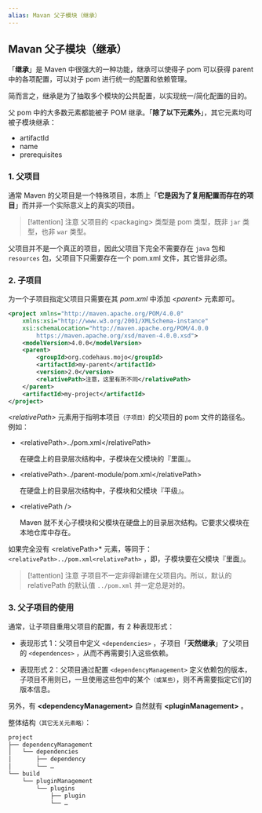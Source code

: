 ```yaml
---
alias: Mavan 父子模块（继承）
---
```


## Mavan 父子模块（继承）

「**继承**」是 Maven 中很强大的一种功能，继承可以使得子 pom 可以获得 parent 中的各项配置，可以对子 pom 进行统一的配置和依赖管理。

简而言之，继承是为了抽取多个模块的公共配置，以实现统一/简化配置的目的。

父 pom 中的大多数元素都能被子 POM 继承。「**除了以下元素外**」，其它元素均可被子模块继承：

- artifactId
- name
- prerequisites

### 1. 父项目

通常 Maven 的父项目是一个特殊项目，本质上「**它是因为了复用配置而存在的项目**」而并非一个实际意义上的真实的项目。

> [!attention] 注意
> 父项目的 \<packaging> 类型是 pom 类型，既非 `jar` 类型，也非 `war` 类型。

父项目并不是一个真正的项目，因此父项目下完全不需要存在 `java` 包和 `resources` 包，父项目下只需要存在一个 pom.xml 文件，其它皆非必须。


### 2. 子项目

为一个子项目指定父项目只需要在其 *pom.xml* 中添加 *\<parent>* 元素即可。

```xml
<project xmlns="http://maven.apache.org/POM/4.0.0"
    xmlns:xsi="http://www.w3.org/2001/XMLSchema-instance"
    xsi:schemaLocation="http://maven.apache.org/POM/4.0.0
        https://maven.apache.org/xsd/maven-4.0.0.xsd">
    <modelVersion>4.0.0</modelVersion>
    <parent>
        <groupId>org.codehaus.mojo</groupId>
        <artifactId>my-parent</artifactId>
        <version>2.0</version>
        <relativePath>注意，这里有所不同</relativePath>
    </parent>
    <artifactId>my-project</artifactId>
</project>
```


*\<relativePath>* 元素用于指明本项目<small>（子项目）</small>的父项目的 pom 文件的路径名。例如：

- \<relativePath>../pom.xml\</relativePath>

   在硬盘上的目录层次结构中，子模块在父模块的『里面』。

- \<relativePath>../parent-module/pom.xml\</relativePath>

  在硬盘上的目录层次结构中，子模块和父模块『平级』。

- \<relativePath />

  Maven 就不关心子模块和父模块在硬盘上的目录层次结构。它要求父模块在本地仓库中存在。

如果完全没有 \<relativePath>* 元素，等同于：`<relativePath>../pom.xml<relativePath>` ，即，子模块要在父模块『里面』。

> [!attention] 注意
> 子项目不一定非得新建在父项目内。所以，默认的 relativePath 的默认值 `../pom.xml` 并一定总是对的。

### 3. 父子项目的使用 

通常，让子项目重用父项目的配置，有 2 种表现形式：

- 表现形式 1：父项目中定义 `<dependencies>` ，子项目「**天然继承**」了父项目的 `<dependences>` ，从而不再需要引入这些依赖。

- 表现形式 2：父项目通过配置 `<dependencyManagement>` 定义依赖包的版本，子项目不用则已，一旦使用这些包中的某个<small>（或某些）</small>，则不再需要指定它们的版本信息。


另外，有 **\<dependencyManagement>** 自然就有 **\<pluginManagement>** 。

整体结构<small>（其它无关元素略）</small>：

```xml
project 
├── dependencyManagement
│   └── dependencies
│       ├── dependency
│       └── …
└── build
    └── pluginManagement
        └── plugins
            ├── plugin
            └── …
```


